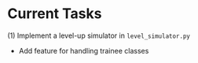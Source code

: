 # Current Tasks
(1) Implement a level-up simulator in `level_simulator.py`
- Add feature for handling trainee classes
